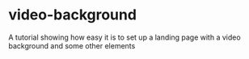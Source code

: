 # video-background

A tutorial showing how easy it is to set up a landing page with a video background and some other elements
